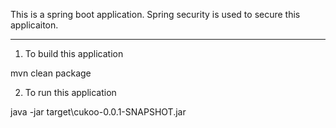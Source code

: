 This is a spring boot application. Spring security is used to secure this applicaiton.

-------------------------------

1. To build this application

mvn clean package

2. To run this application

java -jar target\cukoo-0.0.1-SNAPSHOT.jar
